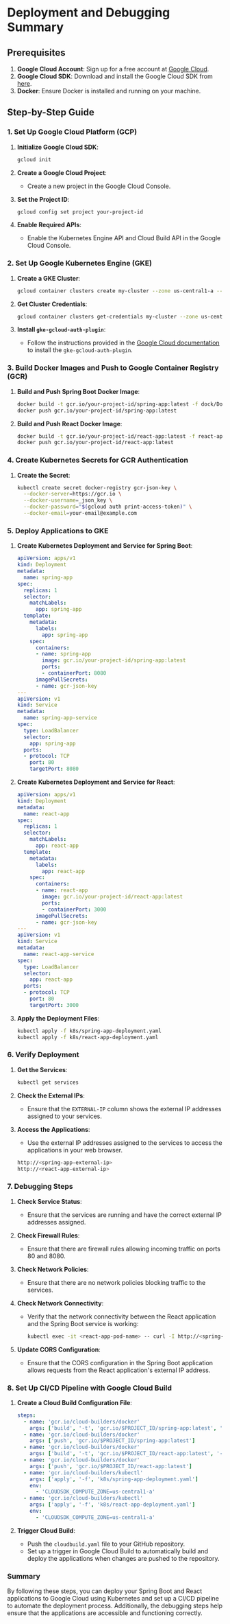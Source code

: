 # Deployment and Debugging Summary

## Prerequisites

1. **Google Cloud Account**: Sign up for a free account at [Google Cloud](https://cloud.google.com/).
2. **Google Cloud SDK**: Download and install the Google Cloud SDK from [here](https://cloud.google.com/sdk/docs/install).
3. **Docker**: Ensure Docker is installed and running on your machine.

## Step-by-Step Guide

### 1. Set Up Google Cloud Platform (GCP)

1. **Initialize Google Cloud SDK**:
    ```sh
    gcloud init
    ```

2. **Create a Google Cloud Project**:
    - Create a new project in the Google Cloud Console.

3. **Set the Project ID**:
    ```sh
    gcloud config set project your-project-id
    ```

4. **Enable Required APIs**:
    - Enable the Kubernetes Engine API and Cloud Build API in the Google Cloud Console.

### 2. Set Up Google Kubernetes Engine (GKE)

1. **Create a GKE Cluster**:
    ```sh
    gcloud container clusters create my-cluster --zone us-central1-a --num-nodes=1 --disk-type=pd-standard --disk-size=50
    ```

2. **Get Cluster Credentials**:
    ```sh
    gcloud container clusters get-credentials my-cluster --zone us-central1-a
    ```

3. **Install `gke-gcloud-auth-plugin`**:
    - Follow the instructions provided in the [Google Cloud documentation](https://cloud.google.com/kubernetes-engine/docs/how-to/cluster-access-for-kubectl#install_plugin) to install the `gke-gcloud-auth-plugin`.

### 3. Build Docker Images and Push to Google Container Registry (GCR)

1. **Build and Push Spring Boot Docker Image**:
    ```sh
    docker build -t gcr.io/your-project-id/spring-app:latest -f dock/Dockerfile .
    docker push gcr.io/your-project-id/spring-app:latest
    ```

2. **Build and Push React Docker Image**:
    ```sh
    docker build -t gcr.io/your-project-id/react-app:latest -f react-app/Dockerfile .
    docker push gcr.io/your-project-id/react-app:latest
    ```

### 4. Create Kubernetes Secrets for GCR Authentication

1. **Create the Secret**:
    ```sh
    kubectl create secret docker-registry gcr-json-key \
      --docker-server=https://gcr.io \
      --docker-username=_json_key \
      --docker-password="$(gcloud auth print-access-token)" \
      --docker-email=your-email@example.com
    ```

### 5. Deploy Applications to GKE

1. **Create Kubernetes Deployment and Service for Spring Boot**:

    ```yaml
    apiVersion: apps/v1
    kind: Deployment
    metadata:
      name: spring-app
    spec:
      replicas: 1
      selector:
        matchLabels:
          app: spring-app
      template:
        metadata:
          labels:
            app: spring-app
        spec:
          containers:
          - name: spring-app
            image: gcr.io/your-project-id/spring-app:latest
            ports:
            - containerPort: 8080
          imagePullSecrets:
          - name: gcr-json-key
    ---
    apiVersion: v1
    kind: Service
    metadata:
      name: spring-app-service
    spec:
      type: LoadBalancer
      selector:
        app: spring-app
      ports:
      - protocol: TCP
        port: 80
        targetPort: 8080
    ```

2. **Create Kubernetes Deployment and Service for React**:

    ```yaml
    apiVersion: apps/v1
    kind: Deployment
    metadata:
      name: react-app
    spec:
      replicas: 1
      selector:
        matchLabels:
          app: react-app
      template:
        metadata:
          labels:
            app: react-app
        spec:
          containers:
          - name: react-app
            image: gcr.io/your-project-id/react-app:latest
            ports:
            - containerPort: 3000
          imagePullSecrets:
          - name: gcr-json-key
    ---
    apiVersion: v1
    kind: Service
    metadata:
      name: react-app-service
    spec:
      type: LoadBalancer
      selector:
        app: react-app
      ports:
      - protocol: TCP
        port: 80
        targetPort: 3000
    ```

3. **Apply the Deployment Files**:
    ```sh
    kubectl apply -f k8s/spring-app-deployment.yaml
    kubectl apply -f k8s/react-app-deployment.yaml
    ```

### 6. Verify Deployment

1. **Get the Services**:
    ```sh
    kubectl get services
    ```

2. **Check the External IPs**:
    - Ensure that the `EXTERNAL-IP` column shows the external IP addresses assigned to your services.

3. **Access the Applications**:
    - Use the external IP addresses assigned to the services to access the applications in your web browser.

    ```sh
    http://<spring-app-external-ip>
    http://<react-app-external-ip>
    ```

### 7. Debugging Steps

1. **Check Service Status**:
    - Ensure that the services are running and have the correct external IP addresses assigned.

2. **Check Firewall Rules**:
    - Ensure that there are firewall rules allowing incoming traffic on ports 80 and 8080.

3. **Check Network Policies**:
    - Ensure that there are no network policies blocking traffic to the services.

4. **Check Network Connectivity**:
    - Verify that the network connectivity between the React application and the Spring Boot service is working:
      ```sh
      kubectl exec -it <react-app-pod-name> -- curl -I http://<spring-app-external-ip>/test
      ```

5. **Update CORS Configuration**:
    - Ensure that the CORS configuration in the Spring Boot application allows requests from the React application's external IP address.

### 8. Set Up CI/CD Pipeline with Google Cloud Build

1. **Create a Cloud Build Configuration File**:

    ```yaml
    steps:
      - name: 'gcr.io/cloud-builders/docker'
        args: ['build', '-t', 'gcr.io/$PROJECT_ID/spring-app:latest', '-f', 'dock/Dockerfile', '.']
      - name: 'gcr.io/cloud-builders/docker'
        args: ['push', 'gcr.io/$PROJECT_ID/spring-app:latest']
      - name: 'gcr.io/cloud-builders/docker'
        args: ['build', '-t', 'gcr.io/$PROJECT_ID/react-app:latest', '-f', 'react-app/Dockerfile', '.']
      - name: 'gcr.io/cloud-builders/docker'
        args: ['push', 'gcr.io/$PROJECT_ID/react-app:latest']
      - name: 'gcr.io/cloud-builders/kubectl'
        args: ['apply', '-f', 'k8s/spring-app-deployment.yaml']
        env:
          - 'CLOUDSDK_COMPUTE_ZONE=us-central1-a'
      - name: 'gcr.io/cloud-builders/kubectl'
        args: ['apply', '-f', 'k8s/react-app-deployment.yaml']
        env:
          - 'CLOUDSDK_COMPUTE_ZONE=us-central1-a'
    ```

2. **Trigger Cloud Build**:
    - Push the `cloudbuild.yaml` file to your GitHub repository.
    - Set up a trigger in Google Cloud Build to automatically build and deploy the applications when changes are pushed to the repository.

### Summary

By following these steps, you can deploy your Spring Boot and React applications to Google Cloud using Kubernetes and set up a CI/CD pipeline to automate the deployment process. Additionally, the debugging steps help ensure that the applications are accessible and functioning correctly.

